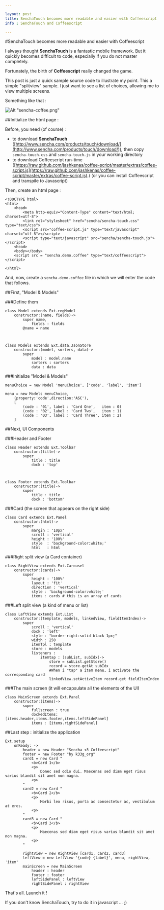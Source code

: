 ```yaml
---

layout: post
title: SenchaTouch becomes more readable and easier with Coffeescript
info : SenchaTouch and Coffeescript

---
```


#SenchaTouch becomes more readable and easier with Coffeescript

I always thought **SenchaTouch** is a fantastic mobile framework. But it quickly becomes difficult to code, especially if you do not master completely.

Fortunately, the birth of **Coffeescript** really changed the game.

This post is just a quick sample source code to illustrate my point. This a simple "splitview" sample.
I just want to see a list of choices, allowing me to view multiple screens.

Something like that :

![Alt "sencha-coffee.png"](https://github.com/k33g/k33g.github.com/raw/master/images/sencha-coffee.png)

##Initialize the html page :

Before, you need (of course) :

- to download **SenchaTouch** ([http://www.sencha.com/products/touch/download/](http://www.sencha.com/products/touch/download/)), then copy `sencha-touch.css` and `sencha-touch.js` in your working directory
- to download Coffeescript run-time ([https://raw.github.com/jashkenas/coffee-script/master/extras/coffee-script.js](https://raw.github.com/jashkenas/coffee-script/master/extras/coffee-script.js).) (or you can install Coffeescript and transpile to Javascript)

Then, create an html page :


	<!DOCTYPE html>
	<html>
		<head>
			<meta http-equiv="Content-Type" content="text/html; charset=utf-8"> 
			<link rel="stylesheet" href="sencha/sencha-touch.css" type="text/css">
			<script src="coffee-script.js" type="text/javascript" charset="utf-8"></script>
			<script type="text/javascript" src="sencha/sencha-touch.js"></script>
		<head>
		<body></body>
		<script src = "sencha.demo.coffee" type="text/coffeescript"></script>

	</html>


And, now, create a `sencha.demo.coffee` file in which we will enter the code that follows.

##First, "Model & Models"

###Define them


	class Model extends Ext.regModel
		constructor:(name, fields)->
			super name, 
				fields : fields
			@name = name



	class Models extends Ext.data.JsonStore
		constructor:(model, sorters, data)->
			super
				model : model.name
				sorters : sorters
				data : data


###Initialize "Model & Models"


	menuChoice = new Model 'menuChoice', ['code', 'label', 'item']

	menu = new Models menuChoice, 
		(property:'code',direction:'ASC'),
		[
			(code : '01', label : 'Card One',   item : 0)
	        (code : '02', label : 'Card Two',   item : 1)
			(code : '03', label : 'Card Three', item : 2)
		]


##Next, UI Components

###Header and Footer


	class Header extends Ext.Toolbar
		constructor:(title)->
			super
				title : title
				dock : 'top'



	class Footer extends Ext.Toolbar
		constructor:(title)->
			super
				title : title
				dock : 'bottom'


###Card (the screen that appears on the right side)


	class Card extends Ext.Panel
		constructor:(html)->
			super
				margin : '10px'
				scroll : 'vertical'
				height : '100%'
				style  : 'background-color:white;'
				html   : html


###Right split view (a Card container)


	class RightView extends Ext.Carousel
		constructor:(cards)->
			super
				height : '100%'
				layout : 'fit'
				direction : 'vertical'
				style : 'background-color:white;'
				items : cards # this is an array of cards


###Left split view  (a kind of menu or list)


	class LeftView extends Ext.List
		constructor:(template, models, linkedView, fieldItemIndex)->
			super
				scroll : 'vertical'
				dock : 'left'
				style : "border-right:solid black 1px;"
				width : 250
				itemTpl : template
				store : models
				listeners :
					itemtap : (subList, subIdx)->
						store = subList.getStore()
						record = store.getAt subIdx
						#When i "tap" a item menu, i activate the corresponding card
						linkedView.setActiveItem record.get fieldItemIndex
 

###The main screen (it will encapsulate all the elements of the UI)


	class MainScreen extends Ext.Panel
		constructor:(items)->
			super
				fullscreen : true
				dockedItems: [items.header,items.footer,items.leftSidePanel]
				items : [items.rightSidePanel]


##Last step : initialize the application


	Ext.setup 
		onReady: ->
			header = new Header "Sencha <3 Coffeescript"
			footer = new Footer "by k33g_org"
			card1 = new Card "
				<b>Card 1</b>
				<p>
					Donec sed odio dui. Maecenas sed diam eget risus varius blandit sit amet non magna. 
				<p>
			"
			card2 = new Card "
				<b>Card 2</b>
				<p>
					Morbi leo risus, porta ac consectetur ac, vestibulum at eros. 
				<p>
			"
			card3 = new Card "
				<b>Card 3</b>
				<p>
					Maecenas sed diam eget risus varius blandit sit amet non magna. 
				<p>
			"

			rightView = new RightView [card1, card2, card3]
			leftView = new LeftView '{code} {label}', menu, rightView, 'item'
			mainScreen = new MainScreen 
				header : header 
				footer : footer
				leftSidePanel : leftView
				rightSidePanel : rightView


That's all. Launch it ! 

If you don't know SenchaTouch, try to do it in javascript ... ;)
